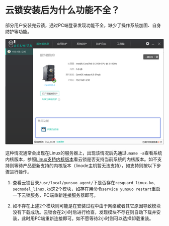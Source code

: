 # 云锁安装后为什么功能不全？

部分用户安装完云锁，通过PC端登录发现功能不全，缺少了操作系统加固、自身防护等功能。

![](/assets/q3301.png)

这种情况通常会出现在Linux的服务器上，出现该情况后先通过`uname -a`查看系统内核版本，参照[Linux支持内核版本](http://help.yunsuo.com.cn/guide/Ker_README.html)看云锁是否支持当前系统的内核版本。如不支持则等待产品更新支持的内核版本（linode主机暂无法支持），如支持则按以下步骤进行操作。

1. 查看云锁目录`/usr/local/yunsuo_agent/`下是否存在`resguard_linux.ko、secmodel_linux.ko`这2个模块，如存在用命令`service yunsuo restart`重启一下云锁服务，PC端重新连接服务器即可。

2. 如不存在上述2个模块则可能是在安装过程中由于网络或者其它原因导致模块没有下载成功。云锁会在2小时后进行检查，发现模块不存在则自动下载并安装，此时用PC端重新连接即可。如不愿等待2小时则可以选择卸载重装。



